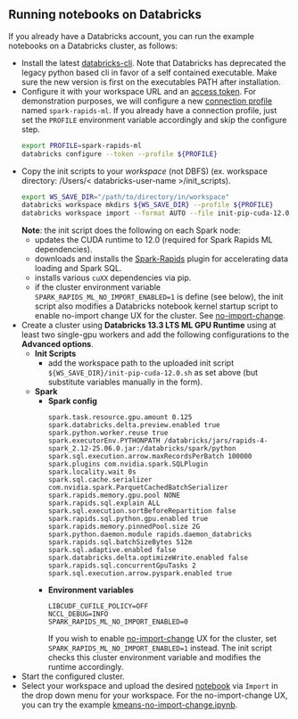 ## Running notebooks on Databricks

If you already have a Databricks account, you can run the example notebooks on a Databricks cluster, as follows:
- Install the latest [databricks-cli](https://docs.databricks.com/dev-tools/cli/index.html).  Note that Databricks has deprecated the legacy python based cli in favor of a self contained executable. Make sure the new version is first on the executables PATH after installation.
- Configure it with your workspace URL and an [access token](https://docs.databricks.com/dev-tools/api/latest/authentication.html).  For demonstration purposes, we will configure a new [connection profile](https://docs.databricks.com/dev-tools/cli/index.html#connection-profiles) named `spark-rapids-ml`.  If you already have a connection profile, just set the `PROFILE` environment variable accordingly and skip the configure step.
  ```bash
  export PROFILE=spark-rapids-ml
  databricks configure --token --profile ${PROFILE}
  ```
- Copy the init scripts to your *workspace* (not DBFS) (ex. workspace directory: /Users/< databricks-user-name >/init_scripts).
  ```bash
  export WS_SAVE_DIR="/path/to/directory/in/workspace"
  databricks workspace mkdirs ${WS_SAVE_DIR} --profile ${PROFILE}
  databricks workspace import --format AUTO --file init-pip-cuda-12.0.sh ${WS_SAVE_DIR}/init-pip-cuda-12.0.sh --profile ${PROFILE}
  ```
  **Note**: the init script does the following on each Spark node:
  - updates the CUDA runtime to 12.0 (required for Spark Rapids ML dependencies).
  - downloads and installs the [Spark-Rapids](https://github.com/NVIDIA/spark-rapids) plugin for accelerating data loading and Spark SQL.
  - installs various `cuXX` dependencies via pip.
  - if the cluster environment variable `SPARK_RAPIDS_ML_NO_IMPORT_ENABLED=1` is define (see below), the init script also modifies a Databricks notebook kernel startup script to enable no-import change UX for the cluster.  See [no-import-change](../README.md#no-import-change).
- Create a cluster using **Databricks 13.3 LTS ML GPU Runtime** using at least two single-gpu workers and add the following configurations to the **Advanced options**.
  - **Init Scripts**
    - add the workspace path to the uploaded init script `${WS_SAVE_DIR}/init-pip-cuda-12.0.sh` as set above (but substitute variables manually in the form).
  - **Spark**
    - **Spark config**
      ```
      spark.task.resource.gpu.amount 0.125
      spark.databricks.delta.preview.enabled true
      spark.python.worker.reuse true
      spark.executorEnv.PYTHONPATH /databricks/jars/rapids-4-spark_2.12-25.06.0.jar:/databricks/spark/python
      spark.sql.execution.arrow.maxRecordsPerBatch 100000
      spark.plugins com.nvidia.spark.SQLPlugin
      spark.locality.wait 0s
      spark.sql.cache.serializer com.nvidia.spark.ParquetCachedBatchSerializer
      spark.rapids.memory.gpu.pool NONE
      spark.rapids.sql.explain ALL
      spark.sql.execution.sortBeforeRepartition false
      spark.rapids.sql.python.gpu.enabled true
      spark.rapids.memory.pinnedPool.size 2G
      spark.python.daemon.module rapids.daemon_databricks
      spark.rapids.sql.batchSizeBytes 512m
      spark.sql.adaptive.enabled false
      spark.databricks.delta.optimizeWrite.enabled false
      spark.rapids.sql.concurrentGpuTasks 2
      spark.sql.execution.arrow.pyspark.enabled true
      ```
    - **Environment variables**
      ```
      LIBCUDF_CUFILE_POLICY=OFF
      NCCL_DEBUG=INFO
      SPARK_RAPIDS_ML_NO_IMPORT_ENABLED=0
      ```
      If you wish to enable [no-import-change](../README.md#no-import-change) UX for the cluster, set `SPARK_RAPIDS_ML_NO_IMPORT_ENABLED=1` instead.  The init script checks this cluster environment variable and modifies the runtime accordingly.
- Start the configured cluster.
- Select your workspace and upload the desired [notebook](../) via `Import` in the drop down menu for your workspace.  For the no-import-change UX, you can try the example [kmeans-no-import-change.ipynb](../kmeans-no-import-change.ipynb).
